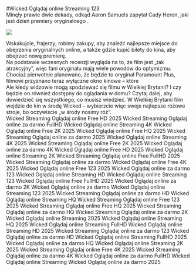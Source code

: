 #Wicked Oglądaj online Streaming 123  
Minęły prawie dwie dekady, odkąd Aaron Samuels zapytał Cady Heron, jaki jest dzień premiery oryginalnego .  
  
[![](https://i.imgur.com/qSNzIqt.png)](https://movie.rssnews.media/FPIujrtCr.php)  
  
Wskakujcie, frajerzy; robimy zakupy, aby znaleźć najlepsze miejsce do obejrzenia oryginalnych  online, a także gdzie kupić bilety do kina, aby obejrzeć nową premierę.  
Na podstawie wczesnych recenzji wygląda na to, że film jest „tak atrakcyjny”, więc fani oryginału mają wiele powodów do optymizmu.  
Chociaż pierwotnie planowano, że będzie to oryginał Paramount Plus, filmowi przyznano teraz wyłączne okno kinowe – które  
Ale kiedy widzowie mogą spodziewać się filmu w Wielkiej Brytanii? I czy będzie on również dostępny do oglądania w domu? Czytaj dalej, aby dowiedzieć się wszystkiego, co musisz wiedzieć. W Wielkiej Brytanii film wejdzie do kin w środę Wicked – wybierzcie więc swoje najlepsze różowe stroje, bo oczywiście „w środy nosimy róż”.  
Wicked Streaming Oglądaj online Free HD 2025
Wicked Streaming Oglądaj online za darmo FullHD
Wicked Oglądaj online Streaming 4K
Wicked Oglądaj online Free 2K 2025
Wicked Oglądaj online Free HQ 2025
Wicked Streaming Oglądaj online za darmo 2025
Wicked Oglądaj online Streaming 4K 2025
Wicked Streaming Oglądaj online Free 2K 2025
Wicked Oglądaj online za darmo 4K
Wicked Oglądaj online Free HD 2025
Wicked Oglądaj online Streaming 2K
Wicked Streaming Oglądaj online Free FullHD 2025
Wicked Streaming Oglądaj online za darmo
Wicked Oglądaj online Free 4K 2025
Wicked Oglądaj online Free 123 2025
Wicked Oglądaj online za darmo 123
Wicked Oglądaj online Streaming HD
Wicked Oglądaj online Streaming 123
Wicked Oglądaj online Free FullHD 2025
Wicked Oglądaj online za darmo 2K
Wicked Oglądaj online za darmo
Wicked Oglądaj online Streaming 123 2025
Wicked Streaming Oglądaj online za darmo HD
Wicked Oglądaj online Streaming HQ
Wicked Streaming Oglądaj online Free 123 2025
Wicked Streaming Oglądaj online Free HQ 2025
Wicked Streaming Oglądaj online za darmo HQ
Wicked Streaming Oglądaj online za darmo 2K
Wicked Oglądaj online Streaming 2025
Wicked Oglądaj online Streaming HQ 2025
Wicked Oglądaj online Streaming FullHD
Wicked Oglądaj online Streaming HD 2025
Wicked Streaming Oglądaj online za darmo 123
Wicked Oglądaj online za darmo HD
Wicked Oglądaj online Streaming FullHD 2025
Wicked Oglądaj online za darmo HQ
Wicked Oglądaj online Streaming 2K 2025
Wicked Streaming Oglądaj online Free 4K 2025
Wicked Streaming Oglądaj online za darmo 4K
Wicked Oglądaj online za darmo FullHD
Wicked Oglądaj online Streaming
Wicked Oglądaj online za darmo 2025